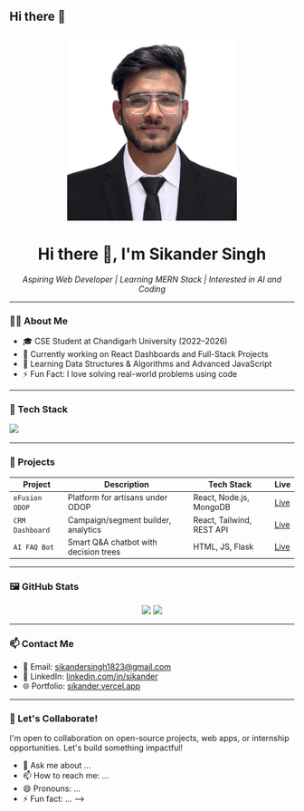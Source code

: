## Hi there 👋

<!--
**sikandersingh18/sikandersingh18** is a ✨ _special_ ✨ repository because its `README.md` (this file) appears on your GitHub profile.

Here are some ideas to get you started:

- 🔭 I’m currently working on ...
- 🌱 I’m currently learning ...
- 👯 I’m looking to collaborate on ...
- 🤔 I’m looking for help with ...<!-- Banner Image -->
<p align="center">
  <img src= "passport size pic.jpg" alt="Banner" width="300" height="330"/>
</p>

<h1 align="center">Hi there 👋, I'm Sikander Singh </h1>

<p align="center">
  <i>Aspiring Web Developer | Learning MERN Stack | Interested in AI and Coding</i>
</p>

---

### 🧑‍💻 About Me

- 🎓 CSE Student at Chandigarh University (2022–2026)
- 🔭 Currently working on React Dashboards and Full-Stack Projects
- 🌱 Learning Data Structures & Algorithms and Advanced JavaScript
- ⚡ Fun Fact: I love solving real-world problems using code

---

### 🚀 Tech Stack

<p>
  <img src = "https://media2.dev.to/dynamic/image/width=1000,height=420,fit=cover,gravity=auto,format=auto/https%3A%2F%2Fdev-to-uploads.s3.amazonaws.com%2Fuploads%2Farticles%2Fgepoik9gghpcp69ovmpo.png"
</p>

---

### 📌 Projects

| Project | Description | Tech Stack | Live |
|--------|-------------|------------|------|
| `eFusion ODOP` | Platform for artisans under ODOP | React, Node.js, MongoDB | [Live](https://odop-sih-fusionforce.netlify.app/) |
| `CRM Dashboard` | Campaign/segment builder, analytics | React, Tailwind, REST API | [Live](https://example.com) |
| `AI FAQ Bot` | Smart Q&A chatbot with decision trees | HTML, JS, Flask | [Live](https://example.com) |

---

### 🖼️ GitHub Stats

<p align="center">
  <img src="https://www.google.com/imgres?q=github%20repository%20github%20readme%20streak%20stats&imgurl=https%3A%2F%2Fcamo.githubusercontent.com%2F550b51fe2b2253da0c4ab0e9ea8c11365eef46f67428677d7a23c8f4890a74da%2F68747470733a2f2f692e696d6775722e636f6d2f625572736a6c702e706e67&imgrefurl=https%3A%2F%2Fgithub.com%2FDenverCoder1%2Fgithub-readme-streak-stats&docid=Wb4Zirl_0QspQM&tbnid=LCQpxAQ7x6XHfM&vet=12ahUKEwjI05TV-faNAxWvcWwGHdDrKsoQM3oECB0QAA..i&w=495&h=195&hcb=2&ved=2ahUKEwjI05TV-faNAxWvcWwGHdDrKsoQM3oECB0QAA" />
  <img src="https://www.google.com/url?sa=i&url=https%3A%2F%2Fgithub.com%2Fanuraghazra%2Fgithub-readme-stats%2Fissues%2F1871&psig=AOvVaw0Sdg3uLqko_FP2qYaJtXNd&ust=1750198060574000&source=images&cd=vfe&opi=89978449&ved=0CBUQjRxqFwoTCODT34P69o0DFQAAAAAdAAAAABAD" />
</p>

---

### 📫 Contact Me

- 📧 Email: [sikandersingh1823@gmail.com](mailto:sikandersingh1823@gmail.com)
- 💼 LinkedIn: [linkedin.com/in/sikander](https://linkedin.com/in/sikander)
- 🌐 Portfolio: [sikander.vercel.app](https://sikander.vercel.app)

---

### 🎯 Let's Collaborate!

I'm open to collaboration on open-source projects, web apps, or internship opportunities. Let's build something impactful!


- 💬 Ask me about ...
- 📫 How to reach me: ...
- 😄 Pronouns: ...
- ⚡ Fun fact: ...
-->
